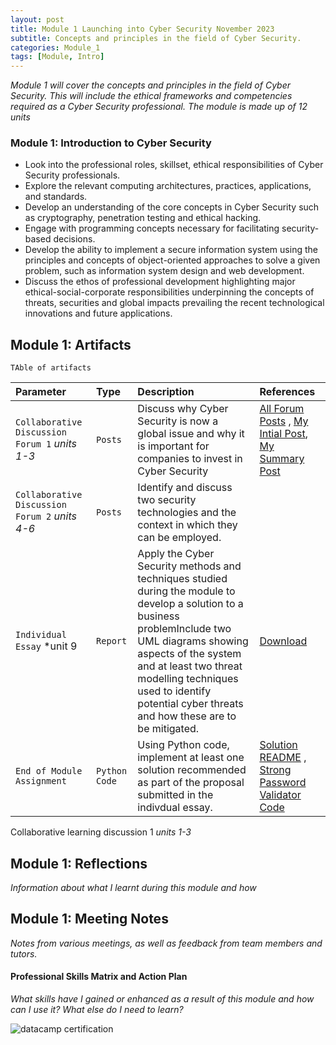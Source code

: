 ```yaml
---
layout: post
title: Module 1 Launching into Cyber Security November 2023
subtitle: Concepts and principles in the field of Cyber Security. 
categories: Module_1
tags: [Module, Intro]
---
```


*Module 1 will cover the concepts and principles in the field of Cyber Security. This will include the ethical frameworks and competencies required as a Cyber Security professional. The module is made up of 12 units*

### Module 1: Introduction to Cyber Security

- Look into the professional roles, skillset, ethical responsibilities of Cyber Security professionals.
- Explore the relevant computing architectures, practices, applications, and standards.
- Develop an understanding of the core concepts in Cyber Security such as cryptography, penetration testing and ethical hacking.
- Engage with programming concepts necessary for facilitating security-based decisions.
- Develop the ability to implement a secure information system using the principles and concepts of object-oriented approaches to solve a given problem, such as information system design and web development.
- Discuss the ethos of professional development highlighting major ethical-social-corporate responsibilities underpinning the concepts of threats, securities and global impacts prevailing the recent technological innovations and future applications.

## Module 1: Artifacts

```
TAble of artifacts
```

| Parameter                                      | Type     | Description                                                                                                            | References                 |
| :--------                                      | :-------      | :--------------------------                                                                                       | :------------------------- |
| `Collaborative Discussion Forum 1` *units 1-3* | `Posts`       | Discuss why Cyber Security is now a global issue and why it is important for companies to invest in Cyber Security|[All Forum Posts](https://www.my-course.co.uk/mod/forum/view.php?id=907384) , [My Intial Post](https://www.my-course.co.uk/mod/forum/discuss.php?d=196152), [My Summary Post](https://www.my-course.co.uk/mod/forum/discuss.php?d=199496)|
| `Collaborative Discussion Forum 2` *units 4-6* | `Posts`       | Identify and discuss two security technologies and the context in which they can be employed. |
| `Individual Essay`  *unit 9                    | `Report`      | Apply the Cyber Security methods and techniques studied during the module to develop a solution to a business problemInclude two UML diagrams showing aspects of the system and at least two threat modelling techniques used to identify potential cyber threats and how these are to be mitigated.| [Download](../Modules/1/Module1Unit9Essay.pdf) 
| `End of Module Assignment`                     | `Python Code` | Using Python code, implement at least one solution recommended as part of the proposal submitted in the indivdual essay. | [Solution README](../Modules/1/ReadMe.md) , [Strong Password Validator Code](../Modules/1/PasswordValidator.py)


Collaborative learning discussion 1 *units 1-3*




## Module 1: Reflections

*Information about what I learnt during this module and how*

## Module 1: Meeting Notes

*Notes from various meetings, as well as feedback from team members and tutors.*

#### Professional Skills Matrix and Action Plan

*What skills have I gained or enhanced as a result of this module and how can I use it? What else do I need to learn?*

![datacamp certification](/assets/images/banners/datacamp_certificate_dummy.jpg)
